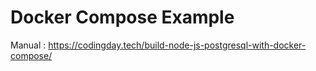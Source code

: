# Docker Compose Example

Manual : https://codingday.tech/build-node-js-postgresql-with-docker-compose/